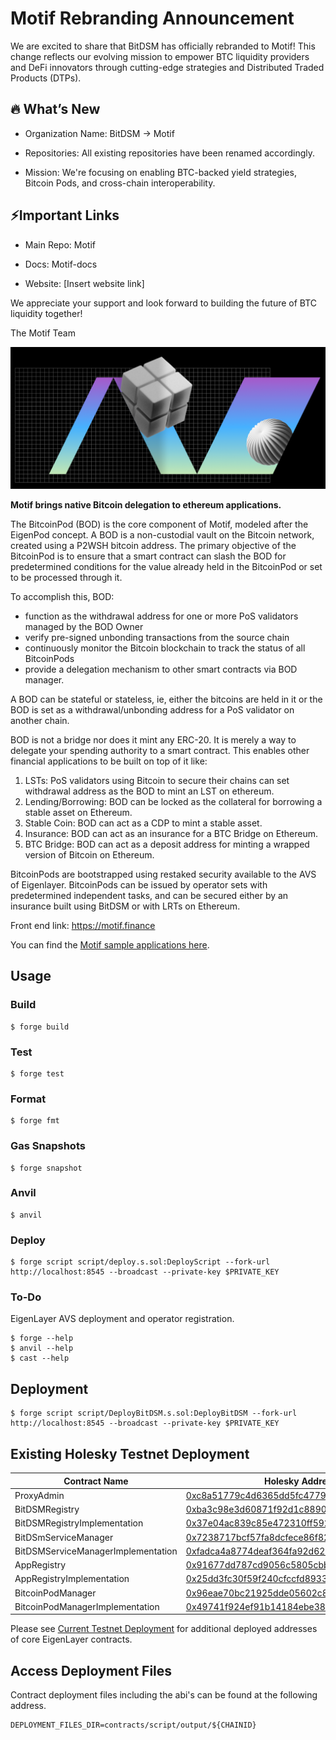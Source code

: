 # Motif Rebranding Announcement

We are excited to share that BitDSM has officially rebranded to Motif! This change reflects our evolving mission to empower BTC liquidity providers and DeFi innovators through cutting-edge strategies and Distributed Traded Products (DTPs).

## 🔥 What’s New

- Organization Name: BitDSM → Motif

- Repositories: All existing repositories have been renamed accordingly.

- Mission: We're focusing on enabling BTC-backed yield strategies, Bitcoin Pods, and cross-chain interoperability.

## ⚡Important Links

- Main Repo: Motif

- Docs: Motif-docs

- Website: [Insert website link]

We appreciate your support and look forward to building the future of BTC liquidity together!

The Motif Team

![Bitcoin Abstract Cover](./assets/og_image.png)

**Motif brings native Bitcoin delegation to ethereum applications.**

The BitcoinPod (BOD) is the core component of Motif, modeled after the EigenPod concept. A BOD is a non-custodial vault on the Bitcoin network, created using a P2WSH bitcoin address. The primary objective of the BitcoinPod is to ensure that a smart contract can slash the BOD for predetermined conditions for the value already held in the BitcoinPod or set to be processed through it.

To accomplish this, BOD:

- function as the withdrawal address for one or more PoS validators managed by the BOD Owner
- verify pre-signed unbonding transactions from the source chain
- continuously monitor the Bitcoin blockchain to track the status of all BitcoinPods
- provide a delegation mechanism to other smart contracts via BOD manager.

A BOD can be stateful or stateless, ie, either the bitcoins are held in it or the BOD is set as a withdrawal/unbonding address for a PoS validator on another chain.

BOD is not a bridge nor does it mint any ERC-20. It is merely a way to delegate your spending authority to a smart contract. This enables other financial applications to be built on top of it like:

1. LSTs: PoS validators using Bitcoin to secure their chains can set withdrawal address as the BOD to mint an LST on ethereum.
2. Lending/Borrowing: BOD can be locked as the collateral for borrowing a stable asset on Ethereum.
3. Stable Coin: BOD can act as a CDP to mint a stable asset.
4. Insurance: BOD can act as an insurance for a BTC Bridge on Ethereum.
5. BTC Bridge: BOD can act as a deposit address for minting a wrapped version of Bitcoin on Ethereum.

BitcoinPods are bootstrapped using restaked security available to the AVS of Eigenlayer. BitcoinPods can be issued by operator sets with predetermined independent tasks, and can be secured either by an insurance built using BitDSM or with LRTs on Ethereum.

Front end link: https://motif.finance

You can find the [Motif sample applications here]().

## Usage

### Build

```shell
$ forge build
```

### Test

```shell
$ forge test
```

### Format

```shell
$ forge fmt
```

### Gas Snapshots

```shell
$ forge snapshot
```

### Anvil

```shell
$ anvil
```

### Deploy

```shell
$ forge script script/deploy.s.sol:DeployScript --fork-url http://localhost:8545 --broadcast --private-key $PRIVATE_KEY
```

### To-Do

EigenLayer AVS deployment and operator registration.

```shell
$ forge --help
$ anvil --help
$ cast --help
```

## Deployment

```shell
$ forge script script/DeployBitDSM.s.sol:DeployBitDSM --fork-url http://localhost:8545 --broadcast --private-key $PRIVATE_KEY
```

## Existing Holesky Testnet Deployment

| Contract Name                      | Holesky Address                                                                                                               |
| ---------------------------------- | ----------------------------------------------------------------------------------------------------------------------------- |
| ProxyAdmin                         | [0xc8a51779c4d6365dd5fc4779a6518fc1598d1654](https://holesky.etherscan.io/address/0xc8a51779c4d6365dd5fc4779a6518fc1598d1654) |
| BitDSMRegistry                     | [0xba3c98e3d60871f92d1c8890a13207fe46534641](https://holesky.etherscan.io/address/0xba3c98e3d60871f92d1c8890a13207fe46534641) |
| BitDSMRegistryImplementation       | [0x37e04ac839c85e472310ff592b83e3f15e9920ec](https://holesky.etherscan.io/address/0x37e04ac839c85e472310ff592b83e3f15e9920ec) |
| BitDSmServiceManager               | [0x7238717bcf57fa8dcfece86f827e05a1ad4bf6b1](https://holesky.etherscan.io/address/0x7238717bcf57fa8dcfece86f827e05a1ad4bf6b1) |
| BitDSMServiceManagerImplementation | [0xfadca4a8774deaf364fa92d62054430ff76b3e97](https://holesky.etherscan.io/address/0xfadca4a8774deaf364fa92d62054430ff76b3e97) |
| AppRegistry                        | [0x91677dd787cd9056c5805cbb74e271fd83d88e61](https://holesky.etherscan.io/address/0x91677dd787cd9056c5805cbb74e271fd83d88e61) |
| AppRegistryImplementation          | [0x25dd3fc30f59f240cfccfd893340f9cb9e365d75](https://holesky.etherscan.io/address/0x25dd3fc30f59f240cfccfd893340f9cb9e365d75) |
| BitcoinPodManager                  | [0x96eae70bc21925dde05602c87c4483579205b1f6](https://holesky.etherscan.io/address/0x96eae70bc21925dde05602c87c4483579205b1f6) |
| BitcoinPodManagerImplementation    | [0x49741f924ef91b14184ebe38b952f3ddf09008be](https://holesky.etherscan.io/address/0x49741f924ef91b14184ebe38b952f3ddf09008be) |

Please see [Current Testnet Deployment](https://github.com/Layr-Labs/eigenlayer-contracts?tab=readme-ov-file#current-testnet-deployment) for additional deployed addresses of core EigenLayer contracts.

## Access Deployment Files

Contract deployment files including the abi's can be found at the following address.

```
DEPLOYMENT_FILES_DIR=contracts/script/output/${CHAINID}
```
